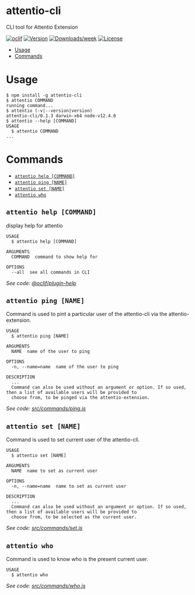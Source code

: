 attentio-cli
============

CLI tool for Attentio Extension

[![oclif](https://img.shields.io/badge/cli-oclif-brightgreen.svg)](https://oclif.io)
[![Version](https://img.shields.io/npm/v/attentio-cli.svg)](https://npmjs.org/package/attentio-cli)
[![Downloads/week](https://img.shields.io/npm/dw/attentio-cli.svg)](https://npmjs.org/package/attentio-cli)
[![License](https://img.shields.io/npm/l/attentio-cli.svg)](https://github.com/jobith93/attentio-cli/blob/master/package.json)

<!-- toc -->
* [Usage](#usage)
* [Commands](#commands)
<!-- tocstop -->

# Usage
<!-- usage -->
```sh-session
$ npm install -g attentio-cli
$ attentio COMMAND
running command...
$ attentio (-v|--version|version)
attentio-cli/0.1.3 darwin-x64 node-v12.4.0
$ attentio --help [COMMAND]
USAGE
  $ attentio COMMAND
...
```
<!-- usagestop -->

# Commands
<!-- commands -->
* [`attentio help [COMMAND]`](#attentio-help-command)
* [`attentio ping [NAME]`](#attentio-ping-name)
* [`attentio set [NAME]`](#attentio-set-name)
* [`attentio who`](#attentio-who)

## `attentio help [COMMAND]`

display help for attentio

```
USAGE
  $ attentio help [COMMAND]

ARGUMENTS
  COMMAND  command to show help for

OPTIONS
  --all  see all commands in CLI
```

_See code: [@oclif/plugin-help](https://github.com/oclif/plugin-help/blob/v2.2.0/src/commands/help.ts)_

## `attentio ping [NAME]`

Command is used to pint a particular user of the attentio-cli via the attentio-extension.

```
USAGE
  $ attentio ping [NAME]

ARGUMENTS
  NAME  name of the user to ping

OPTIONS
  -n, --name=name  name of the user to ping

DESCRIPTION
  ...
  Command can also be used without an argument or option. If so used, then a list of available users will be provided to 
  choose from, to be pinged via the attentio-extension.
```

_See code: [src/commands/ping.js](https://github.com/jobith93/attentio-cli/blob/v0.1.3/src/commands/ping.js)_

## `attentio set [NAME]`

Command is used to set current user of the attentio-cli.

```
USAGE
  $ attentio set [NAME]

ARGUMENTS
  NAME  name to set as current user

OPTIONS
  -n, --name=name  name to set as current user

DESCRIPTION
  ...
  Command can also be used without an argument or option. If so used, then a list of available users will be provided to 
  choose from, to be selected as the current user.
```

_See code: [src/commands/set.js](https://github.com/jobith93/attentio-cli/blob/v0.1.3/src/commands/set.js)_

## `attentio who`

Command is used to know who is the present current user.

```
USAGE
  $ attentio who
```

_See code: [src/commands/who.js](https://github.com/jobith93/attentio-cli/blob/v0.1.3/src/commands/who.js)_
<!-- commandsstop -->
